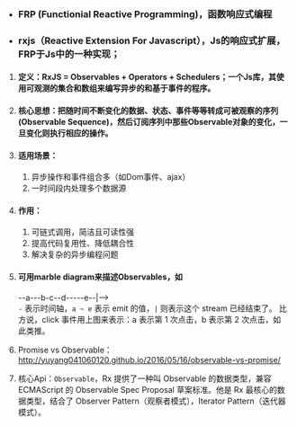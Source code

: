 - ### FRP (Functionial Reactive Programming)，函数响应式编程
- ### rxjs（Reactive Extension For Javascript），Js的响应式扩展，FRP于Js中的一种实现；
1. #### 定义：RxJS = Observables + Operators + Schedulers；一个Js库，其使用可观测的集合和数组来编写异步的和基于事件的程序。

2. #### 核心思想：把随时间不断变化的数据、状态、事件等等转成可被观察的序列(Observable Sequence)，然后订阅序列中那些Observable对象的变化，一旦变化则执行相应的操作。

3. #### 适用场景：
    1. 异步操作和事件组合多（如Dom事件、ajax）
    2. 一时间段内处理多个数据源

4. #### 作用：
    1. 可链式调用，简洁且可读性强
    2. 提高代码复用性、降低耦合性
    3. 解决复杂的异步编程问题

5. #### 可用marble diagram来描述Observables，如
    --a---b-c--d-----e--|-->  
    `-` 表示时间轴，`a ~ e` 表示 emit 的值，`|` 则表示这个 stream 已经结束了。
比方说，click 事件用上图来表示：a 表示第 1 次点击，b 表示第 2 次点击，如此类推。

6. Promise vs Observable：http://yuyang041060120.github.io/2016/05/16/observable-vs-promise/

7. 核心Api：`Observable`，Rx 提供了一种叫 Observable 的数据类型，兼容 ECMAScript 的 Observable Spec Proposal 草案标准。他是 Rx 最核心的数据类型，结合了 Observer Pattern（观察者模式），Iterator Pattern（迭代器模式）。